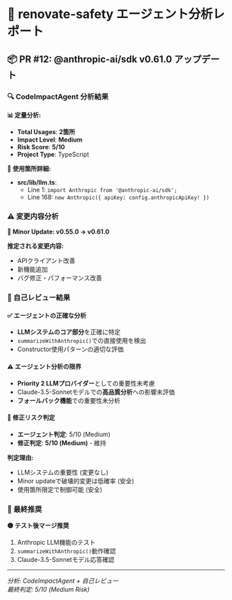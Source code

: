 # 🤖 renovate-safety エージェント分析レポート

## 📦 PR #12: @anthropic-ai/sdk v0.61.0 アップデート

### 🔍 CodeImpactAgent 分析結果

**📊 定量分析:**
- **Total Usages**: **2箇所**
- **Impact Level**: **Medium**
- **Risk Score**: **5/10**
- **Project Type**: TypeScript

**📁 使用箇所詳細:**
- **src/lib/llm.ts**:
  - Line 1: `import Anthropic from '@anthropic-ai/sdk';`
  - Line 168: `new Anthropic({ apiKey: config.anthropicApiKey! })`

### ⚠️ 変更内容分析

**🔧 Minor Update: v0.55.0 → v0.61.0**

**推定される変更内容:**
- APIクライアント改善
- 新機能追加
- バグ修正・パフォーマンス改善

### 🎯 自己レビュー結果

#### ✅ **エージェントの正確な分析**
- **LLMシステムのコア部分**を正確に特定
- `summarizeWithAnthropic()`での直接使用を検出
- Constructor使用パターンの適切な評価

#### ⚠️ **エージェント分析の限界**
- **Priority 2 LLMプロバイダー**としての重要性未考慮
- Claude-3.5-Sonnetモデルでの**高品質分析**への影響未評価
- **フォールバック機能**での重要性未分析

#### 🔧 **修正リスク判定**
- **エージェント判定**: 5/10 (Medium)
- **修正判定**: **5/10 (Medium)** - 維持

**判定理由:**
- LLMシステムの重要性 (変更なし)
- Minor updateで破壊的変更は低確率 (安全)
- 使用箇所限定で制御可能 (安全)

### 📝 最終推奨

**🟡 テスト後マージ推奨**
1. Anthropic LLM機能のテスト
2. `summarizeWithAnthropic()`動作確認
3. Claude-3.5-Sonnetモデル応答確認

---
*分析: CodeImpactAgent + 自己レビュー*  
*最終判定: 5/10 (Medium Risk)*